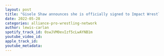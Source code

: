 ```yaml
---
layout: post
title: "Gisele Shaw announces she is officially signed to Impact Wrestling; Ace Austin BOSJ 29 update"
date: 2022-05-28
categories: alliance-pro-wrestling-network
author: lewis-carlan
spotify_track_id: 0swJVM0evIzf5cLwAYNB1m
youtube_video_id: 
apple_track_id: 
youtube_metadata: 
---
```

